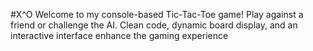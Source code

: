 #X^O
Welcome to my console-based Tic-Tac-Toe game! Play against a friend or challenge the AI. Clean code, dynamic board display, and an interactive interface enhance the gaming experience
